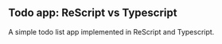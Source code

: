## Todo app: ReScript vs Typescript

A simple todo list app implemented in ReScript and Typescript.
